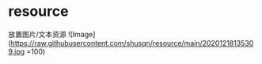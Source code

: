 # resource
放置图片/文本资源
![Image](https://raw.githubusercontent.com/shusqn/resource/main/20201218135309.jpg  =100)
